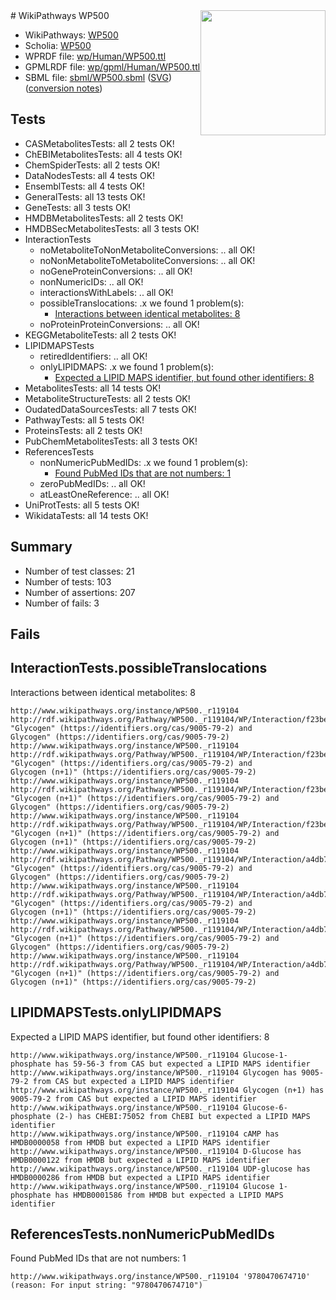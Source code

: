 <img style="float: right; width: 200px" src="../logo.png" />
# WikiPathways WP500

* WikiPathways: [WP500](https://identifiers.org/wikipathways:WP500)
* Scholia: [WP500](https://scholia.toolforge.org/wikipathways/WP500)
* WPRDF file: [wp/Human/WP500.ttl](../wp/Human/WP500.ttl)
* GPMLRDF file: [wp/gpml/Human/WP500.ttl](../wp/gpml/Human/WP500.ttl)
* SBML file: [sbml/WP500.sbml](../sbml/WP500.sbml) ([SVG](../sbml/WP500.svg)) ([conversion notes](../sbml/WP500.txt))

## Tests
* CASMetabolitesTests: all 2 tests OK!
* ChEBIMetabolitesTests: all 4 tests OK!
* ChemSpiderTests: all 2 tests OK!
* DataNodesTests: all 4 tests OK!
* EnsemblTests: all 4 tests OK!
* GeneralTests: all 13 tests OK!
* GeneTests: all 3 tests OK!
* HMDBMetabolitesTests: all 2 tests OK!
* HMDBSecMetabolitesTests: all 3 tests OK!
* InteractionTests
    * noMetaboliteToNonMetaboliteConversions: .. all OK!
    * noNonMetaboliteToMetaboliteConversions: .. all OK!
    * noGeneProteinConversions: .. all OK!
    * nonNumericIDs: .. all OK!
    * interactionsWithLabels: .. all OK!
    * possibleTranslocations: .x we found 1 problem(s):
        * [Interactions between identical metabolites: 8](#d59038cb)
    * noProteinProteinConversions: .. all OK!
* KEGGMetaboliteTests: all 2 tests OK!
* LIPIDMAPSTests
    * retiredIdentifiers: .. all OK!
    * onlyLIPIDMAPS: .x we found 1 problem(s):
        * [Expected a LIPID MAPS identifier, but found other identifiers: 8](#48cc60bf)
* MetabolitesTests: all 14 tests OK!
* MetaboliteStructureTests: all 2 tests OK!
* OudatedDataSourcesTests: all 7 tests OK!
* PathwayTests: all 5 tests OK!
* ProteinsTests: all 2 tests OK!
* PubChemMetabolitesTests: all 3 tests OK!
* ReferencesTests
    * nonNumericPubMedIDs: .x we found 1 problem(s):
        * [Found PubMed IDs that are not numbers: 1](#762af868)
    * zeroPubMedIDs: .. all OK!
    * atLeastOneReference: .. all OK!
* UniProtTests: all 5 tests OK!
* WikidataTests: all 14 tests OK!


## Summary

* Number of test classes: 21
* Number of tests: 103
* Number of assertions: 207
* Number of fails: 3

## Fails

<a name="d59038cb" />

## InteractionTests.possibleTranslocations

Interactions between identical metabolites: 8
```
http://www.wikipathways.org/instance/WP500._r119104 http://rdf.wikipathways.org/Pathway/WP500._r119104/WP/Interaction/f23be "Glycogen" (https://identifiers.org/cas/9005-79-2) and 
Glycogen" (https://identifiers.org/cas/9005-79-2)
http://www.wikipathways.org/instance/WP500._r119104 http://rdf.wikipathways.org/Pathway/WP500._r119104/WP/Interaction/f23be "Glycogen" (https://identifiers.org/cas/9005-79-2) and 
Glycogen (n+1)" (https://identifiers.org/cas/9005-79-2)
http://www.wikipathways.org/instance/WP500._r119104 http://rdf.wikipathways.org/Pathway/WP500._r119104/WP/Interaction/f23be "Glycogen (n+1)" (https://identifiers.org/cas/9005-79-2) and 
Glycogen" (https://identifiers.org/cas/9005-79-2)
http://www.wikipathways.org/instance/WP500._r119104 http://rdf.wikipathways.org/Pathway/WP500._r119104/WP/Interaction/f23be "Glycogen (n+1)" (https://identifiers.org/cas/9005-79-2) and 
Glycogen (n+1)" (https://identifiers.org/cas/9005-79-2)
http://www.wikipathways.org/instance/WP500._r119104 http://rdf.wikipathways.org/Pathway/WP500._r119104/WP/Interaction/a4db7 "Glycogen" (https://identifiers.org/cas/9005-79-2) and 
Glycogen" (https://identifiers.org/cas/9005-79-2)
http://www.wikipathways.org/instance/WP500._r119104 http://rdf.wikipathways.org/Pathway/WP500._r119104/WP/Interaction/a4db7 "Glycogen" (https://identifiers.org/cas/9005-79-2) and 
Glycogen (n+1)" (https://identifiers.org/cas/9005-79-2)
http://www.wikipathways.org/instance/WP500._r119104 http://rdf.wikipathways.org/Pathway/WP500._r119104/WP/Interaction/a4db7 "Glycogen (n+1)" (https://identifiers.org/cas/9005-79-2) and 
Glycogen" (https://identifiers.org/cas/9005-79-2)
http://www.wikipathways.org/instance/WP500._r119104 http://rdf.wikipathways.org/Pathway/WP500._r119104/WP/Interaction/a4db7 "Glycogen (n+1)" (https://identifiers.org/cas/9005-79-2) and 
Glycogen (n+1)" (https://identifiers.org/cas/9005-79-2)
```

<a name="48cc60bf" />

## LIPIDMAPSTests.onlyLIPIDMAPS

Expected a LIPID MAPS identifier, but found other identifiers: 8
```
http://www.wikipathways.org/instance/WP500._r119104 Glucose-1-phosphate has 59-56-3 from CAS but expected a LIPID MAPS identifier
http://www.wikipathways.org/instance/WP500._r119104 Glycogen has 9005-79-2 from CAS but expected a LIPID MAPS identifier
http://www.wikipathways.org/instance/WP500._r119104 Glycogen (n+1) has 9005-79-2 from CAS but expected a LIPID MAPS identifier
http://www.wikipathways.org/instance/WP500._r119104 Glucose-6-phosphate (2-) has CHEBI:75052 from ChEBI but expected a LIPID MAPS identifier
http://www.wikipathways.org/instance/WP500._r119104 cAMP has HMDB0000058 from HMDB but expected a LIPID MAPS identifier
http://www.wikipathways.org/instance/WP500._r119104 D-Glucose has HMDB0000122 from HMDB but expected a LIPID MAPS identifier
http://www.wikipathways.org/instance/WP500._r119104 UDP-glucose has HMDB0000286 from HMDB but expected a LIPID MAPS identifier
http://www.wikipathways.org/instance/WP500._r119104 Glucose 1-phosphate has HMDB0001586 from HMDB but expected a LIPID MAPS identifier
```

<a name="762af868" />

## ReferencesTests.nonNumericPubMedIDs

Found PubMed IDs that are not numbers: 1
```
http://www.wikipathways.org/instance/WP500._r119104 '9780470674710' (reason: For input string: "9780470674710")
```


